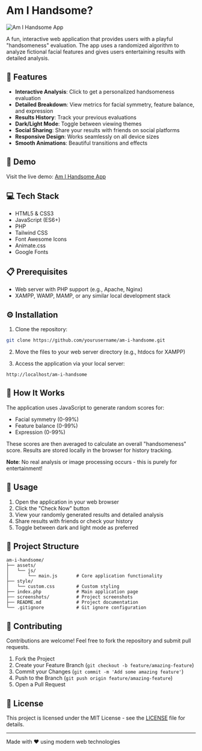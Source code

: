 # Am I Handsome?

![Am I Handsome App](screenshots/app-preview.png)

A fun, interactive web application that provides users with a playful "handsomeness" evaluation. The app uses a randomized algorithm to analyze fictional facial features and gives users entertaining results with detailed analysis.

## 🌟 Features

- **Interactive Analysis**: Click to get a personalized handsomeness evaluation
- **Detailed Breakdown**: View metrics for facial symmetry, feature balance, and expression
- **Results History**: Track your previous evaluations
- **Dark/Light Mode**: Toggle between viewing themes
- **Social Sharing**: Share your results with friends on social platforms
- **Responsive Design**: Works seamlessly on all device sizes
- **Smooth Animations**: Beautiful transitions and effects

## 🚀 Demo

Visit the live demo: [Am I Handsome App](https://yourdomain.com/am-i-handsome)

## 💻 Tech Stack

- HTML5 & CSS3
- JavaScript (ES6+)
- PHP
- Tailwind CSS
- Font Awesome Icons
- Animate.css
- Google Fonts

## 📋 Prerequisites

- Web server with PHP support (e.g., Apache, Nginx)
- XAMPP, WAMP, MAMP, or any similar local development stack

## ⚙️ Installation

1. Clone the repository:
```bash
git clone https://github.com/yourusername/am-i-handsome.git
```

2. Move the files to your web server directory (e.g., htdocs for XAMPP)

3. Access the application via your local server:
```
http://localhost/am-i-handsome
```

## 🤔 How It Works

The application uses JavaScript to generate random scores for:
- Facial symmetry (0-99%)
- Feature balance (0-99%)
- Expression (0-99%)

These scores are then averaged to calculate an overall "handsomeness" score. Results are stored locally in the browser for history tracking.

**Note**: No real analysis or image processing occurs - this is purely for entertainment!

## 📱 Usage

1. Open the application in your web browser
2. Click the "Check Now" button
3. View your randomly generated results and detailed analysis
4. Share results with friends or check your history
5. Toggle between dark and light mode as preferred

## 🧰 Project Structure

```
am-i-handsome/
├── assets/
│   └── js/
│       └── main.js       # Core application functionality
├── style/
│   └── custom.css        # Custom styling
├── index.php             # Main application page
├── screenshots/          # Project screenshots
├── README.md             # Project documentation
└── .gitignore            # Git ignore configuration
```

## 🤝 Contributing

Contributions are welcome! Feel free to fork the repository and submit pull requests.

1. Fork the Project
2. Create your Feature Branch (`git checkout -b feature/amazing-feature`)
3. Commit your Changes (`git commit -m 'Add some amazing feature'`)
4. Push to the Branch (`git push origin feature/amazing-feature`)
5. Open a Pull Request

## 📝 License

This project is licensed under the MIT License - see the [LICENSE](LICENSE) file for details.

---

Made with ❤️ using modern web technologies 
